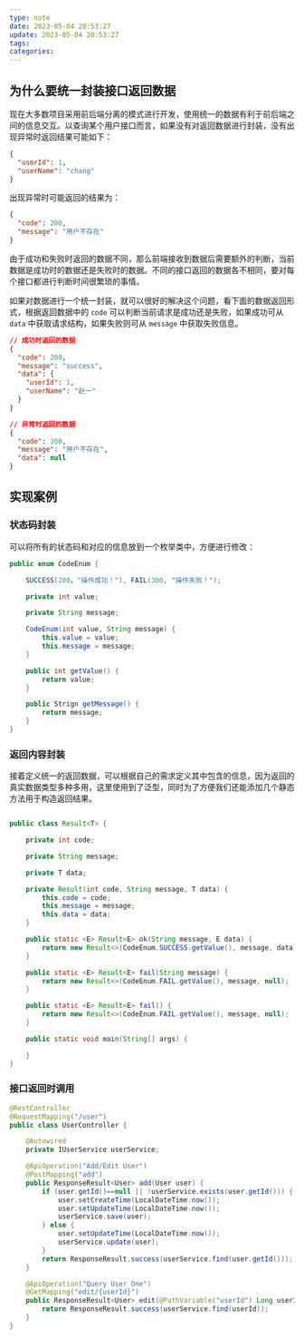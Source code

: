 ```yaml
---
type: note
date: 2023-05-04 20:53:27
update: 2023-05-04 20:53:27
tags:
categories: 
---
```


## 为什么要统一封装接口返回数据

现在大多数项目采用前后端分离的模式进行开发，使用统一的数据有利于前后端之间的信息交互。以查询某个用户接口而言，如果没有对返回数据进行封装，没有出现异常时返回结果可能如下：

```json
{
  "userId": 1,
  "userName": "chang"
}
```

出现异常时可能返回的结果为：

```json
{
  "code": 200,
  "message": "用户不存在"
}
```

由于成功和失败时返回的数据不同，那么前端接收到数据后需要额外的判断，当前数据是成功时的数据还是失败时的数据。不同的接口返回的数据各不相同，要对每个接口都进行判断时间很繁琐的事情。

如果对数据进行一个统一封装，就可以很好的解决这个问题，看下面的数据返回形式，根据返回数据中的 `code` 可以判断当前请求是成功还是失败，如果成功可从 `data` 中获取请求结构，如果失败则可从 `message` 中获取失败信息。

```json
// 成功时返回的数据
{
  "code": 200,
  "message": "success",
  "data": {
    "userId": 1,
    "userName": "赵一"
  }
}

// 异常时返回的数据
{
  "code": 300,
  "message": "用户不存在",
  "data": null
} 
```


## 实现案例

### 状态码封装

可以将所有的状态码和对应的信息放到一个枚举类中，方便进行修改：

```java
public enum CodeEnum {

    SUCCESS(200，"操作成功！"), FAIL(300, "操作失败！");

    private int value;

	private String message;

    CodeEnum(int value, String message) {
        this.value = value;
        this.message = message;
    }

    public int getValue() {
        return value;
    }

	public Strign getMessage() {
		return message;
	}
}
```

### 返回内容封装

接着定义统一的返回数据，可以根据自己的需求定义其中包含的信息，因为返回的真实数据类型多种多用，这里使用到了泛型，同时为了方便我们还能添加几个静态方法用于构造返回结果。

```java

public class Result<T> {

    private int code;

    private String message;

    private T data;

    private Result(int code, String message, T data) {
        this.code = code;
        this.message = message;
        this.data = data;
    }

    public static <E> Result<E> ok(String message, E data) {
        return new Result<>(CodeEnum.SUCCESS.getValue(), message, data);
    }

    public static <E> Result<E> fail(String message) {
        return new Result<>(CodeEnum.FAIL.getValue(), message, null);
    }

	public static <E> Result<E> fail() {
        return new Result<>(CodeEnum.FAIL.getValue(), message, null);
    }

    public static void main(String[] args) {

    }
}
```

### 接口返回时调用

```java
@RestController
@RequestMapping("/user")
public class UserController {

    @Autowired
    private IUserService userService;

    @ApiOperation("Add/Edit User")
    @PostMapping("add")
    public ResponseResult<User> add(User user) {
        if (user.getId()==null || !userService.exists(user.getId())) {
            user.setCreateTime(LocalDateTime.now());
            user.setUpdateTime(LocalDateTime.now());
            userService.save(user);
        } else {
            user.setUpdateTime(LocalDateTime.now());
            userService.update(user);
        }
        return ResponseResult.success(userService.find(user.getId()));
    }

    @ApiOperation("Query User One")
    @GetMapping("edit/{userId}")
    public ResponseResult<User> edit(@PathVariable("userId") Long userId) {
        return ResponseResult.success(userService.find(userId));
    }
}   
```
